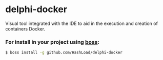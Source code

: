 # delphi-docker
Visual tool integrated with the IDE to aid in the execution and creation of containers Docker.

### For install in your project using [boss](https://github.com/HashLoad/boss):
``` sh
$ boss install -g github.com/HashLoad/delphi-docker
```
